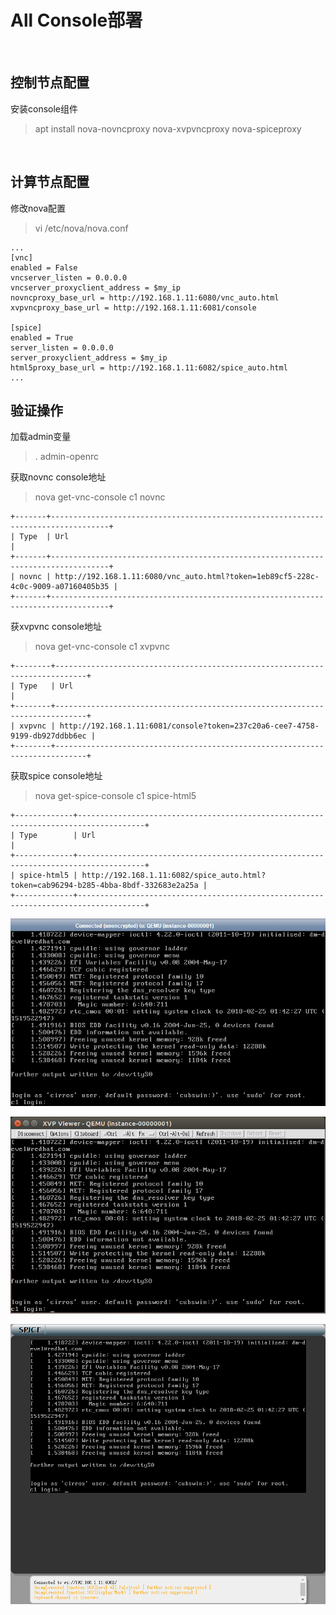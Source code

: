 # All Console部署

<br />

## 控制节点配置

安装console组件
> apt install nova-novncproxy nova-xvpvncproxy nova-spiceproxy

<br />

## 计算节点配置

修改nova配置
> vi /etc/nova/nova.conf

```
...
[vnc]
enabled = False
vncserver_listen = 0.0.0.0
vncserver_proxyclient_address = $my_ip
novncproxy_base_url = http://192.168.1.11:6080/vnc_auto.html
xvpvncproxy_base_url = http://192.168.1.11:6081/console

[spice]
enabled = True
server_listen = 0.0.0.0
server_proxyclient_address = $my_ip
html5proxy_base_url = http://192.168.1.11:6082/spice_auto.html
...
```

验证操作
---

加载admin变量
> . admin-openrc 

获取novnc console地址
> nova get-vnc-console c1 novnc
```
+-------+-----------------------------------------------------------------------------------+
| Type  | Url                                                                               |
+-------+-----------------------------------------------------------------------------------+
| novnc | http://192.168.1.11:6080/vnc_auto.html?token=1eb89cf5-228c-4c0c-9009-a07160405b35 |
+-------+-----------------------------------------------------------------------------------+
```

获xvpvnc console地址
> nova get-vnc-console c1 xvpvnc
```
+--------+-----------------------------------------------------------------------------+
| Type   | Url                                                                         |
+--------+-----------------------------------------------------------------------------+
| xvpvnc | http://192.168.1.11:6081/console?token=237c20a6-cee7-4758-9199-db927ddbb6ec |
+--------+-----------------------------------------------------------------------------+
```

获取spice console地址
> nova get-spice-console c1 spice-html5
```
+-------------+-------------------------------------------------------------------------------------+
| Type        | Url                                                                                 |
+-------------+-------------------------------------------------------------------------------------+
| spice-html5 | http://192.168.1.11:6082/spice_auto.html?token=cab96294-b285-4bba-8bdf-332683e2a25a |
+-------------+-------------------------------------------------------------------------------------+
```


![image](https://github.com/icooci/pike/blob/master/3.Nova/novnc.png)

![image](https://github.com/icooci/pike/blob/master/3.Nova/xvpviewer.png)

![image](https://github.com/icooci/pike/blob/master/3.Nova/spice-html5.png)

